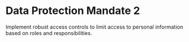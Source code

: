 # Data Protection Mandate 2

Implement robust access controls to limit access to personal information based on roles and responsibilities.
